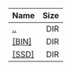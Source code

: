 |Name|Size|
|:---|---:|
|[..](../index.html)|DIR|
|[[BIN]]([BIN]/index.html)|DIR|
|[[SSD]]([SSD]/index.html)|DIR|
